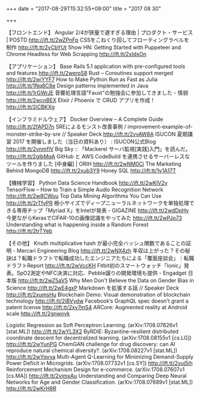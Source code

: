 +++
date = "2017-08-29T15:32:55+09:00"
title = "2017 08 30"

+++

【フロントエンド】
Angular 2/4が狭量で遅すぎる理由 | プロダクト・サービス | POSTD http://ift.tt/2wZPnFp
CSSをこねくり回してフローティングラベルを制作 http://ift.tt/2vCbYUt
Show HN: Getting Started with Puppeteer and Chrome Headless for Web Scrapping http://ift.tt/2xIdsOn

【アプリケーション】
Base Rails 5.1 application with pre-configured tools and features http://ift.tt/2weroS8
Rust – Coroutines support merged http://ift.tt/2wiYYF7
How to Make Python Run as Fast as Julia http://ift.tt/1Nq8C8e
Design patterns implemented in Java http://ift.tt/1rGWrJE
音響処理言語"Faust"の勉強会に参加してきました - 情弱 http://ift.tt/2wcnBEX
Elixir / Phoenix で CRUD アプリを作成！ http://ift.tt/2iCBKXg

【インフラミドルウェア】
Docker Overview – A Complete Guide http://ift.tt/2fAPD7n
SREによるモンスト改善事例 / improvement-example-of-monster-strike-by-sre // Speaker Deck http://ift.tt/2vvAW8A
ISUCON 夏期講習 2017 を開催しました（当日の資料あり） : ISUCON公式Blog http://ift.tt/2vnmfIV
Big Sky :: 「Mackerel サーバ監視[実践]入門」を読んだ。 http://ift.tt/2glbMqA
GitHub と AWS CodeBuild を連携させるサーバーレスなツールを作りました [中身編] | ORIH http://ift.tt/2wNM0Ci
The Marketing Behind MongoDB http://ift.tt/2xub3Y9
Honey SQL http://ift.tt/1v1A17T

【機械学習】
Python Data Science Handbook http://ift.tt/2wKIV2y
TensorFlow – How to Train a Simple Audio Recognition Network http://ift.tt/2w8CWou
Top Data Mining Algorithms You Can Use http://ift.tt/2rTfvPR
極小サイズでディープニューラルネットワークを単独処理できる専用チップ「Myriad X」をIntelが発表 - GIGAZINE http://ift.tt/2wdDpHv
今更ながらKerasでCIFAR-10の画像認識をやってみた http://ift.tt/2wPJo73
Understanding what is happening inside a Random Forest http://ift.tt/2trTYeb

【その他】
Knuth multiplicative hash が最小完全ハッシュ関数であることの証明 - Mercari Engineering Blog http://ift.tt/2wNX4zh
年収は上がった？その秘訣は？転職ドラフトで転職成功したエンジニアたちによる「覆面座談会」｜転職ドラフトReport http://ift.tt/2wVccKH
Fitbit初のスマートウォッチ「Ionic」発表。SpO2測定やNFC決済に対応、Pebble譲りの開発環境も提供 - Engadget 日本版 http://ift.tt/2wZ5aV5
Why Men Don't Believe the Data on Gender Bias in Science http://ift.tt/2wE4gxP
Markdown を拡張する話 // Speaker Deck http://ift.tt/2xumsHu
Blockchain Demo: Visual demonstration of blockchain technology http://ift.tt/2iBVydw
Facebook’s GraphQL spec doesn’t grant a patent license http://ift.tt/2xv7mS4
ARCore: Augmented reality at Android scale http://ift.tt/2gnwoyk




Logistic Regression as Soft Perceptron Learning. (arXiv:1708.07826v1 [stat.ML]) http://ift.tt/2wYL3X2
ByRDiE: Byzantine-resilient distributed coordinate descent for decentralized learning. (arXiv:1708.08155v1 [cs.LG]) http://ift.tt/2wYunPG
ChemGAN challenge for drug discovery: can AI reproduce natural chemical diversity?. (arXiv:1708.08227v1 [stat.ML]) http://ift.tt/2wYqvya
Multi-Agent Q-Learning for Minimizing Demand-Supply Power Deficit in Microgrids. (arXiv:1708.07732v1 [cs.SY]) http://ift.tt/2vuj5ih
Reinforcement Mechanism Design for e-commerce. (arXiv:1708.07607v1 [cs.MA]) http://ift.tt/2vjmxAu
Understanding and Comparing Deep Neural Networks for Age and Gender Classification. (arXiv:1708.07689v1 [stat.ML]) http://ift.tt/2wKrH8R

